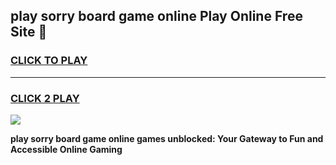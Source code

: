 
## play sorry board game online Play Online Free Site 👋
<h3>
<a href="https://download.freeplayer.one?title=play_sorry_board_game_online&ref=21F">CLICK TO PLAY</a></h3>
<hr>

<h3>
<a href="https://download.freeplayer.one?title=play_sorry_board_game_online&ref=21F">CLICK 2 PLAY</a>
  
</h3>

<a href="https://download.freeplayer.one?title=play_sorry_board_game_online&ref=21F"><img src="https://cdnb.artstation.com/p/assets/images/images/032/539/853/original/anto-thomas-button-gif.gif"></a>


**play sorry board game online games unblocked: Your Gateway to Fun and Accessible Online Gaming**
